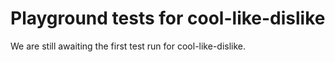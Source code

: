 # Playground tests for cool-like-dislike
We are still awaiting the first test run for cool-like-dislike.
